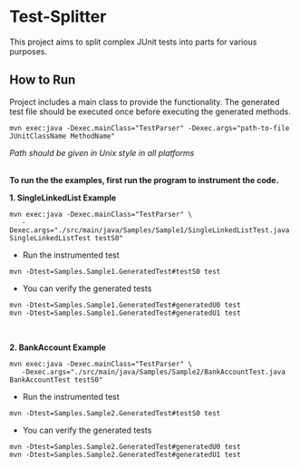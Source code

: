 # Test-Splitter

This project aims to split complex JUnit tests into parts for various purposes. 

## How to Run

Project includes a main class to provide the functionality. The generated test file should be executed once before 
executing the generated methods. 

``` Shell
mvn exec:java -Dexec.mainClass="TestParser" -Dexec.args="path-to-file JUnitClassName MethodName"
```

_Path should be given in Unix style in all platforms_
&nbsp;\
&nbsp;


__To run the the examples, first run the program to instrument the code.__  


__1. SingleLinkedList Example__
``` Shell
mvn exec:java -Dexec.mainClass="TestParser" \
   -Dexec.args="./src/main/java/Samples/Sample1/SingleLinkedListTest.java SingleLinkedListTest testS0"
```

* Run the instrumented test
``` Shell
mvn -Dtest=Samples.Sample1.GeneratedTest#testS0 test
```

* You can verify the generated tests
``` Shell
mvn -Dtest=Samples.Sample1.GeneratedTest#generatedU0 test
mvn -Dtest=Samples.Sample1.GeneratedTest#generatedU1 test
```
&nbsp;

__2. BankAccount Example__
``` Shell
mvn exec:java -Dexec.mainClass="TestParser" \
   -Dexec.args="./src/main/java/Samples/Sample2/BankAccountTest.java BankAccountTest testS0"
```



* Run the instrumented test
``` Shell
mvn -Dtest=Samples.Sample2.GeneratedTest#testS0 test
```

* You can verify the generated tests
``` Shell
mvn -Dtest=Samples.Sample2.GeneratedTest#generatedU0 test
mvn -Dtest=Samples.Sample2.GeneratedTest#generatedU1 test
```

